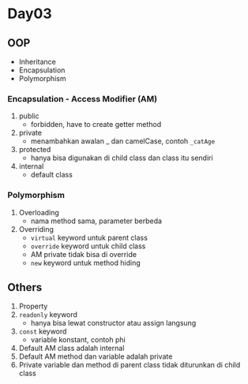 # Day03

## OOP
- Inheritance
- Encapsulation
- Polymorphism

### Encapsulation - Access Modifier (AM)
1. public
    - forbidden, have to create getter method
2. private
    - menambahkan awalan _ dan camelCase, contoh `_catAge`
3. protected
    - hanya bisa digunakan di child class dan class itu sendiri
4. internal
    - default class

### Polymorphism
1. Overloading
    - nama method sama, parameter berbeda
2. Overriding
    - `virtual` keyword untuk parent class
    - `override` keyword untuk child class
    - AM private tidak bisa di override
    - `new` keyword untuk method hiding

## Others
1. Property
2. `readonly` keyword
    - hanya bisa lewat constructor atau assign langsung
3. `const` keyword
    - variable konstant, contoh phi
4. Default AM class adalah internal
5. Default AM method dan variable adalah private 
6. Private variable dan method di parent class tidak diturunkan di child class
